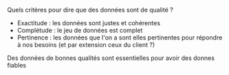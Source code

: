 Quels critères pour dire que des données sont de qualité ?
- Exactitude : les données sont justes et cohérentes
- Complétude : le jeu de données est complet 
- Pertinence : les données que l'on a sont elles pertinentes pour répondre à nos besoins (et par extension ceux du client ?)

Des données de bonnes qualités sont essentielles pour avoir des donnes fiables 